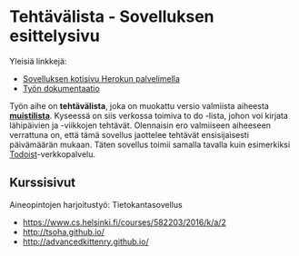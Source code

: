 # Tehtävälista - Sovelluksen esittelysivu

Yleisiä linkkejä:

* [Sovelluksen kotisivu Herokun palvelimella](http://tlist.herokuapp.com)
* [Työn dokumentaatio](doc/dokumentaatio.pdf)

Työn aihe on **tehtävälista**, joka on muokattu versio valmiista aiheesta **[muistilista](http://advancedkittenry.github.io/suunnittelu_ja_tyoymparisto/aiheet/Muistilista.html)**. Kyseessä on siis verkossa toimiva to do -lista, johon voi kirjata lähipäivien ja -viikkojen tehtävät. Olennaisin ero valmiiseen aiheeseen verrattuna on, että tämä sovellus jaottelee tehtävät ensisijaisesti päivämäärän mukaan. Täten sovellus toimii samalla tavalla kuin esimerkiksi [Todoist](todoist.com)-verkkopalvelu.

## Kurssisivut

Aineopintojen harjoitustyö: Tietokantasovellus

* https://www.cs.helsinki.fi/courses/582203/2016/k/a/2
* http://tsoha.github.io/
* http://advancedkittenry.github.io/